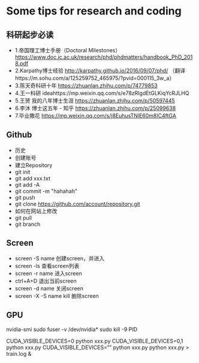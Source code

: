 # Some tips for research and coding

## 科研起步必读
- 1.帝国理工博士手册（Doctoral Milestones）
https://www.doc.ic.ac.uk/research/phd/phdmatters/handbook_PhD_2018.pdf
- 2.Karpathy博士经验
http://karpathy.github.io/2016/09/07/phd/ （翻译https://m.sohu.com/a/125259752_465975/?pvid=000115_3w_a）
- 3.陈天奇科研十年
https://zhuanlan.zhihu.com/p/74779853
- 4.王一科研
ideahttps://mp.weixin.qq.com/s/e78zRIgdEtGLKiqYcRJLHQ
- 5.王赟 我的八年博士生涯
https://zhuanlan.zhihu.com/p/50597445
- 6.李沐
博士这五年 - 知乎
https://zhuanlan.zhihu.com/p/25099638
- 7.毕业撒花 https://mp.weixin.qq.com/s/j8EuhusTNlE60m8IC4ftGA


## Github
- 历史
- 创建账号
- 建立Repository
- git init
- git add xxx.txt
- git add -A
- git commit -m "hahahah"
- git push
- git clone https://github.com/account/repository.git
- 如何在网站上修改
- git pull
- git branch

## Screen
- screen -S name 创建screen，并进入
- screen -ls 查看screen列表
- screen -r name 进入screen
- ctrl+A+D 退出当前screen
- screen -d name 关闭screen
- screen -X -S name kill 删除screen

## GPU
nvidia-smi
sudo fuser -v /dev/nvidia*
sudo kill -9 PID

CUDA_VISIBLE_DEVICES=0 python xxx.py
CUDA_VISIBLE_DEVICES=0,1 python xxx.py
CUDA_VISIBLE_DEVICES=“” python xxx.py
python xxx.py > train.log &

